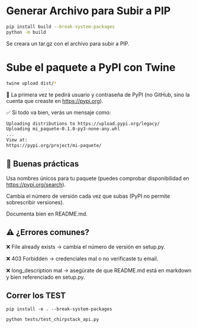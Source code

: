 # Generar Archivo para Subir a PIP

```bash
pip install build --break-system-packages
python -m build
```

Se creara un tar.gz con el archivo para subir a PIP.

# Sube el paquete a PyPI con Twine

```bash
twine upload dist/*
```

🔐 La primera vez te pedirá usuario y contraseña de PyPI (no GitHub, sino la cuenta que creaste en https://pypi.org).

✅ Si todo va bien, verás un mensaje como:

```bash
Uploading distributions to https://upload.pypi.org/legacy/
Uploading mi_paquete-0.1.0-py3-none-any.whl
...
View at:
https://pypi.org/project/mi-paquete/
```


## 🧼 Buenas prácticas
Usa nombres únicos para tu paquete (puedes comprobar disponibilidad en https://pypi.org/search).

Cambia el número de versión cada vez que subas (PyPI no permite sobrescribir versiones).

Documenta bien en README.md.


## ⚠️ ¿Errores comunes?
❌ File already exists → cambia el número de versión en setup.py.

❌ 403 Forbidden → credenciales mal o no verificaste tu email.

❌ long_description mal → asegúrate de que README.md está en markdown y bien referenciado en setup.py.



## Correr los TEST

```commandline
pip install -e . --break-system-packages
```

```bash
python tests/test_chirpstack_api.py
```